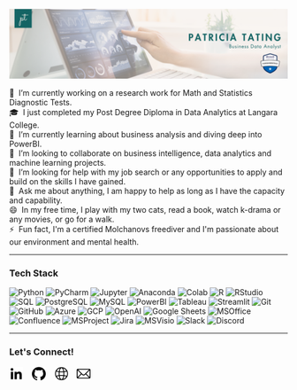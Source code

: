 ![Patricia Tating Banner](https://github.com/patricia-tating/patricia-tating/blob/main/src/pt-banner.png)

🔭 &nbsp;I’m currently working on a research work for Math and Statistics Diagnostic Tests.\
🎓 &nbsp;I just completed my Post Degree Diploma in Data Analytics at Langara College.\
🌱 &nbsp;I’m currently learning about business analysis and diving deep into PowerBI.\
👯 &nbsp;I’m looking to collaborate on business intelligence, data analytics and machine learning projects.\
🤔 &nbsp;I’m looking for help with my job search or any opportunities to apply and build on the skills I have gained.\
💬 &nbsp;Ask me about anything, I am happy to help as long as I have the capacity and capability.\
😄 &nbsp;In my free time, I play with my two cats, read a book, watch k-drama or any movies, or go for a walk.\
⚡ &nbsp;Fun fact, I'm a certified Molchanovs freediver and I'm passionate about our environment and mental health.

-------------------
### Tech Stack

![Python](https://img.shields.io/badge/python%20-%23146464%20?logo=python&logoColor=white)
![PyCharm](https://img.shields.io/badge/PyCharm%20-%23146464%20?logo=pycharm&logoColor=white)
![Jupyter](https://img.shields.io/badge/Jupyter%20-%23146464%20?logo=jupyter&logoColor=white)
![Anaconda](https://img.shields.io/badge/Anaconda%20-%23146464%20?logo=anaconda&logoColor=white)
![Colab](https://img.shields.io/badge/Google%20Colab-%23146464%20?logo=googlecolab&logoColor=white)
![R](https://img.shields.io/badge/R%20-%23146464%20?logo=r&logoColor=white)
![RStudio](https://img.shields.io/badge/RStudio%20-%23146464%20?logo=rstudioide&logoColor=white)
![SQL](https://img.shields.io/badge/SQL%20-%23146464%20?logoColor=white)
![PostgreSQL](https://img.shields.io/badge/PostgreSQL%20-%23146464%20?logo=postgresql&logoColor=white)
![MySQL](https://img.shields.io/badge/MySQL%20-%23146464%20?logo=mysql&logoColor=white)
![PowerBI](https://img.shields.io/badge/PowerBI%20-%23146464%20?logoColor=white)
![Tableau](https://img.shields.io/badge/Tableau%20-%23146464%20?logoColor=white)
![Streamlit](https://img.shields.io/badge/Streamlit%20-%23146464%20?logo=streamlit&logoColor=white)
![Git](https://img.shields.io/badge/Git%20-%23146464%20?logo=git&logoColor=white)
![GitHub](https://img.shields.io/badge/Github-%23146464%20?logo=github&logoColor=white)
![Azure](https://img.shields.io/badge/Azure-%23146464%20?logoColor=white)
![GCP](https://img.shields.io/badge/GCP-%23146464%20?logo=googlecloud&logoColor=white)
![OpenAI](https://img.shields.io/badge/OpenAI-%23146464%20?logo=openai&logoColor=white)
![Google Sheets](https://img.shields.io/badge/Google%20Sheets-%23146464%20?logo=googlesheets&logoColor=white)
![MSOffice](https://img.shields.io/badge/Microsoft%20Office%20-%23146464%20?logoColor=white)
![Confluence](https://img.shields.io/badge/Confluence%20-%23146464%20?logo=confluence&logoColor=white)
![MSProject](https://img.shields.io/badge/MS%20Project%20-%23146464%20?logoColor=white)
![Jira](https://img.shields.io/badge/Jira%20-%23146464%20?logo=jira&logoColor=white)
![MSVisio](https://img.shields.io/badge/MS%20Visio%20-%23146464%20?logoColor=white)
![Slack](https://img.shields.io/badge/Slack-%23146464%20?logo=slack&logoColor=white)
![Discord](https://img.shields.io/badge/Discord%20-%23146464%20?logo=discord&logoColor=white)

-------------------
### Let's Connect!

<a href="https://www.linkedin.com/in/patricia-tating/"><img src="https://github.com/patricia-tating/patricia-tating/blob/main/src/linkedin.png" width="25" height="25" alt="LinkedIn"/></a> &nbsp;&nbsp;
<a href="https://github.com/patricia-tating"><img src="https://github.com/patricia-tating/patricia-tating/blob/main/src/github.png" width="25" height="25" alt="GitHub"/></a> &nbsp;&nbsp;
<a href="https://patriciatating.wixsite.com/home"><img src="https://github.com/patricia-tating/patricia-tating/blob/main/src/internet.png" width="25" height="25" alt="Portfolio"/></a> &nbsp;&nbsp;
<a href="trizia.tating@gmail.com" title="email icons"><img src="https://github.com/patricia-tating/patricia-tating/blob/main/src/mail.png" width="25" height="25" alt="Email"/></a> &nbsp;&nbsp;
